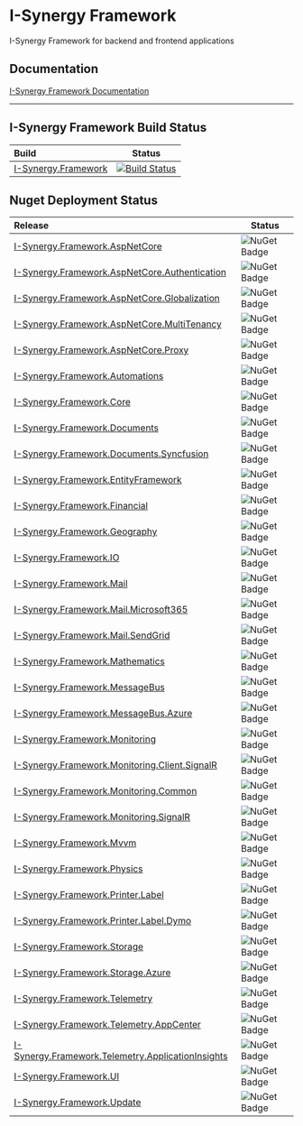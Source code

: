 # I-Synergy Framework
I-Synergy Framework for backend and frontend applications

## Documentation
 [I-Synergy Framework Documentation](https://framework.i-synergy.net/)

___
## I-Synergy Framework Build Status

| Build | Status |
|:---|---|
| [I-Synergy.Framework](https://github.com/I-Synergy/I-Synergy.Framework) | [![Build Status](https://dev.azure.com/i-synergy/I-Synergy.Framework/_apis/build/status/I-Synergy.Framework?branchName=main)](https://dev.azure.com/i-synergy/I-Synergy.Framework/_build/latest?definitionId=172&branchName=main)|

## Nuget Deployment Status
| Release | Status |
|:---|---|
| [I-Synergy.Framework.AspNetCore](https://www.nuget.org/packages/I-Synergy.Framework.AspNetCore/) | ![NuGet Badge](https://buildstats.info/nuget/I-Synergy.Framework.AspNetCore) |
| [I-Synergy.Framework.AspNetCore.Authentication](https://www.nuget.org/packages/I-Synergy.Framework.AspNetCore.Authentication/) | ![NuGet Badge](https://buildstats.info/nuget/I-Synergy.Framework.AspNetCore.Authentication) |
| [I-Synergy.Framework.AspNetCore.Globalization](https://www.nuget.org/packages/I-Synergy.Framework.AspNetCore.Globalization/) | ![NuGet Badge](https://buildstats.info/nuget/I-Synergy.Framework.AspNetCore.Globalization) |
| [I-Synergy.Framework.AspNetCore.MultiTenancy](https://www.nuget.org/packages/I-Synergy.Framework.AspNetCore.MultiTenancy/) | ![NuGet Badge](https://buildstats.info/nuget/I-Synergy.Framework.AspNetCore.MultiTenancy) |
| [I-Synergy.Framework.AspNetCore.Proxy](https://www.nuget.org/packages/I-Synergy.Framework.AspNetCore.Proxy/) | ![NuGet Badge](https://buildstats.info/nuget/I-Synergy.Framework.AspNetCore.Proxy) |
| [I-Synergy.Framework.Automations](https://www.nuget.org/packages/I-Synergy.Framework.Automations/) | ![NuGet Badge](https://buildstats.info/nuget/I-Synergy.Framework.Automations) |
| [I-Synergy.Framework.Core](https://www.nuget.org/packages/I-Synergy.Framework.Core/) | ![NuGet Badge](https://buildstats.info/nuget/I-Synergy.Framework.Core) |
| [I-Synergy.Framework.Documents](https://www.nuget.org/packages/I-Synergy.Framework.Documents/) | ![NuGet Badge](https://buildstats.info/nuget/I-Synergy.Framework.Documents) |
| [I-Synergy.Framework.Documents.Syncfusion](https://www.nuget.org/packages/I-Synergy.Framework.Documents.Syncfusion/) | ![NuGet Badge](https://buildstats.info/nuget/I-Synergy.Framework.Documents.Syncfusion) |
| [I-Synergy.Framework.EntityFramework](https://www.nuget.org/packages/I-Synergy.Framework.EntityFramework/) | ![NuGet Badge](https://buildstats.info/nuget/I-Synergy.Framework.EntityFramework) |
| [I-Synergy.Framework.Financial](https://www.nuget.org/packages/I-Synergy.Framework.Financial/) | ![NuGet Badge](https://buildstats.info/nuget/I-Synergy.Framework.Financial) |
| [I-Synergy.Framework.Geography](https://www.nuget.org/packages/I-Synergy.Framework.Geography/) | ![NuGet Badge](https://buildstats.info/nuget/I-Synergy.Framework.Geography) |
| [I-Synergy.Framework.IO](https://www.nuget.org/packages/I-Synergy.Framework.IO/) | ![NuGet Badge](https://buildstats.info/nuget/I-Synergy.Framework.IO) |
| [I-Synergy.Framework.Mail](https://www.nuget.org/packages/I-Synergy.Framework.Mail/) | ![NuGet Badge](https://buildstats.info/nuget/I-Synergy.Framework.Mail) |
| [I-Synergy.Framework.Mail.Microsoft365](https://www.nuget.org/packages/I-Synergy.Framework.Mail.Microsoft365/) | ![NuGet Badge](https://buildstats.info/nuget/I-Synergy.Framework.Mail.Microsoft365) |
| [I-Synergy.Framework.Mail.SendGrid](https://www.nuget.org/packages/I-Synergy.Framework.Mail.SendGrid/) | ![NuGet Badge](https://buildstats.info/nuget/I-Synergy.Framework.Mail.SendGrid) |
| [I-Synergy.Framework.Mathematics](https://www.nuget.org/packages/I-Synergy.Framework.Mathematics/) | ![NuGet Badge](https://buildstats.info/nuget/I-Synergy.Framework.Mathematics) |
| [I-Synergy.Framework.MessageBus](https://www.nuget.org/packages/I-Synergy.Framework.MessageBus/) | ![NuGet Badge](https://buildstats.info/nuget/I-Synergy.Framework.MessageBus) |
| [I-Synergy.Framework.MessageBus.Azure](https://www.nuget.org/packages/I-Synergy.Framework.MessageBus.Azure/) | ![NuGet Badge](https://buildstats.info/nuget/I-Synergy.Framework.MessageBus.Azure) |
| [I-Synergy.Framework.Monitoring](https://www.nuget.org/packages/I-Synergy.Framework.Monitoring/) | ![NuGet Badge](https://buildstats.info/nuget/I-Synergy.Framework.Monitoring) |
| [I-Synergy.Framework.Monitoring.Client.SignalR](https://www.nuget.org/packages/I-Synergy.Framework.Monitoring.Client.SignalR/) | ![NuGet Badge](https://buildstats.info/nuget/I-Synergy.Framework.Monitoring.Client.SignalR) |
| [I-Synergy.Framework.Monitoring.Common](https://www.nuget.org/packages/I-Synergy.Framework.Monitoring.Common/) | ![NuGet Badge](https://buildstats.info/nuget/I-Synergy.Framework.Monitoring.Common) |
| [I-Synergy.Framework.Monitoring.SignalR](https://www.nuget.org/packages/I-Synergy.Framework.Monitoring.SignalR/) | ![NuGet Badge](https://buildstats.info/nuget/I-Synergy.Framework.Monitoring.SignalR) |
| [I-Synergy.Framework.Mvvm](https://www.nuget.org/packages/I-Synergy.Framework.Mvvm/) | ![NuGet Badge](https://buildstats.info/nuget/I-Synergy.Framework.Mvvm) |
| [I-Synergy.Framework.Physics](https://www.nuget.org/packages/I-Synergy.Framework.Physics/) | ![NuGet Badge](https://buildstats.info/nuget/I-Synergy.Framework.Physics) |
| [I-Synergy.Framework.Printer.Label](https://www.nuget.org/packages/I-Synergy.Framework.Printer.Label/) | ![NuGet Badge](https://buildstats.info/nuget/I-Synergy.Framework.Printer.Label) |
| [I-Synergy.Framework.Printer.Label.Dymo](https://www.nuget.org/packages/I-Synergy.Framework.Printer.Label.Dymo/) | ![NuGet Badge](https://buildstats.info/nuget/I-Synergy.Framework.Printer.Label.Dymo) |
| [I-Synergy.Framework.Storage](https://www.nuget.org/packages/I-Synergy.Framework.Storage/) | ![NuGet Badge](https://buildstats.info/nuget/I-Synergy.Framework.Storage) |
| [I-Synergy.Framework.Storage.Azure](https://www.nuget.org/packages/I-Synergy.Framework.Storage.Azure/) | ![NuGet Badge](https://buildstats.info/nuget/I-Synergy.Framework.Storage.Azure) |
| [I-Synergy.Framework.Telemetry](https://www.nuget.org/packages/I-Synergy.Framework.Telemetry/) | ![NuGet Badge](https://buildstats.info/nuget/I-Synergy.Framework.Telemetry) |
| [I-Synergy.Framework.Telemetry.AppCenter](https://www.nuget.org/packages/I-Synergy.Framework.Telemetry.AppCenter/) | ![NuGet Badge](https://buildstats.info/nuget/I-Synergy.Framework.Telemetry.AppCenter) |
| [I-Synergy.Framework.Telemetry.ApplicationInsights](https://www.nuget.org/packages/I-Synergy.Framework.Telemetry.ApplicationInsights/) | ![NuGet Badge](https://buildstats.info/nuget/I-Synergy.Framework.Telemetry.ApplicationInsights) |
| [I-Synergy.Framework.UI](https://www.nuget.org/packages/I-Synergy.Framework.UI/) | ![NuGet Badge](https://buildstats.info/nuget/I-Synergy.Framework.UI) |
| [I-Synergy.Framework.Update](https://www.nuget.org/packages/I-Synergy.Framework.Update/) | ![NuGet Badge](https://buildstats.info/nuget/I-Synergy.Framework.Update) |